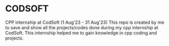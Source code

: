 # CODSOFT
CPP internship at CodSoft (1 Aug'23 - 31 Aug'23)
This repo is created by me to save and show all the projects/codes done during my cpp internship at CodSoft.
This internship helped me to gain knowledge in cpp coding and projects.
